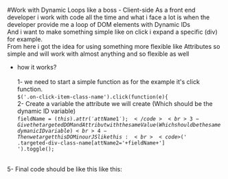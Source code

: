 #Work with Dynamic Loops like a boss - Client-side 
As a front end developer i work with code all the time and what i face a lot is when the developer provide me a loop of DOM elements with Dynamic IDs <br>And i want to make something simple like on click i expand a specific (div) for example.<br>From here i got the idea for using something more flexible like Attributes so simple and will work with almost anything and so flexible as well
<br>
- how it works?<br>
<br>1- we need to start a simple function as for the example it's click function.
<br><code>$('.on-click-item-class-name').click(function(e){</code>
<br>2- Create a variable the attribute we will create (Which should be the dynamic ID variable)
<br><code>fieldName = $(this).attr('attName1');</code>
<br>3- Give the targeted DOM and Attribut with the same Value (Which should be the same dymanic ID variable)
<br>4- Then we target this DOM in our JS like this:
<br><code>$(' .targeted-div-class-name[attName2='+fieldName+'] ').toggle();</code>

<br>5- Final code should be like this like this:


<code>
<script type="text/javascript">
	$(document).ready(function(){
	    $('.on-click-item-class-name').click(function(e){
	        e.preventDefault();
	            //Take the value of this class attribute "attName1" 
	        fieldName = $(this).attr('attName1');
	            // And for this DIV we will search for it's attribute "attName2" and Do whatever
	        $(' .targeted-div-class-name[attName2='+fieldName+'] ').toggle();
	    });
	});
</script>
</code>